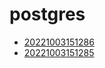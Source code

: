 # postgres
- [20221003151286](/zet/20221003151286/README.md)
- [20221003151285](/zet/20221003151285/README.md)

